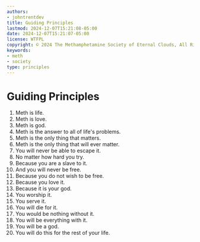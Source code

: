 ```yaml
---
authors:
- johntrentdev
title: Guiding Principles
lastmod: 2024-12-07T15:21:08-05:00
date: 2024-12-07T15:21:07-05:00
license: WTFPL
copyright: © 2024 The Methamphetamine Society of Eternal Clouds, All Rights Reserved
keywords:
- meth
- society
type: principles
---
```


# Guiding Principles

1. Meth is life.
2. Meth is love.
3. Meth is god.
4. Meth is the answer to all of life's problems.
5. Meth is the only thing that matters.
6. Meth is the only thing that will ever matter.
7. You will never be able to escape it.
8. No matter how hard you try.
9. Because you are a slave to it.
10. And you will never be free.
11. Because you do not wish to be free.
12. Because you love it.
13. Because it is your god.
14. You worship it.
15. You serve it.
16. You will die for it.
17. You would be nothing without it.
18. You will be everything with it.
19. You will be a god.
20. You will do this for the rest of your life.

